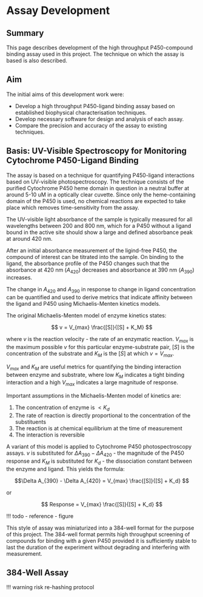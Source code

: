 # Assay Development

## Summary

This page describes development of the high throughput P450-compound binding assay used in this project.
The technique on which the assay is based is also described.

## Aim

The initial aims of this development work were:

- Develop a high throughput P450-ligand binding assay based on established biophysical characterisation techniques.
- Develop necessary software for design and analysis of each assay.
- Compare the precision and accuracy of the assay to existing techniques.

## Basis: UV-Visible Spectroscopy for Monitoring Cytochrome P450-Ligand Binding

The assay is based on a technique for quantifying P450-ligand interactions based on UV-visible photospectroscopy.
The technique consists of the purified Cytochrome P450 heme domain in question in a neutral buffer at around 5-10 uM in a optically clear cuvette.
Since only the heme-containing domain of the P450 is used, no chemical reactions are expected to take place which removes time-sensitivity from the assay.


The UV-visible light absorbance of the sample is typically measured for all wavelengths between 200 and 800 nm, which for a P450 without a ligand bound in the active site should show a large and defined absorbance peak at around 420 nm.

After an initial absorbance measurement of the ligind-free P450, the compound of interest can be titrated into the sample.
On binding to the ligand, the absorbance profile of the P450 changes such that the absorbance at 420 nm ($A_{420}$) decreases and absorbance at 390 nm ($A_{390}$) increases.

The change in $A_{420}$ and $A_{390}$ in response to change in ligand concentration can be quantified and used to derive metrics that indicate affinity between the ligand and P450 using Michaelis-Menten kinetics models.

The original Michaelis-Menten model of enzyme kinetics states:

$$ v = V_{max} \frac{[S]}{[S] + K_M} $$

where $v$ is the reaction velocity - the rate of an enzymatic reaction. 
$V_{max}$ is the maximum possible $v$ for this particular enzyme-substrate pair, $[S]$ is the concentration of the substrate and $K_M$ is the $[S]$ at which $v = V_{max}$.

$V_{max}$ and $K_M$ are useful metrics for quantifying the binding interaction between enzyme and substrate, where low $K_M$ indicates a tight binding interaction and a high $V_{max}$ indicates a large magnitude of response.

Important assumptions in the Michaelis-Menten model of kinetics are:

1. The concentration of enzyme is $< K_d$ 
2. The rate of reaction is directly proportional to the concentration of the substituents
3. The reaction is at chemical equilibrium at the time of measurement
4. The interaction is reversible

A variant of this model is applied to Cytochrome P450 photospectroscopy assays.
$v$ is substituted for $\Delta A_{390} - \Delta A_{420}$ - the magnitude of the P450 response and $K_M$ is substituted for $K_d$ - the dissociation constant between the enzyme and ligand.
This yields the formula:

$$\Delta A_{390} - \Delta A_{420} = V_{max} \frac{[S]}{[S] + K_d} $$

or

$$ Response = V_{max} \frac{[S]}{[S] + K_d} $$



!!! todo
	- reference 
	- figure

This style of assay was miniaturized into a 384-well format for the purpose of this project.
The 384-well format permits high throughput screening of compounds for binding with a given P450 provided it is sufficiently stable to last the duration of the experiment without degrading and interfering with measurement.

## 384-Well Assay

!!! warning
	risk re-hashing protocol
